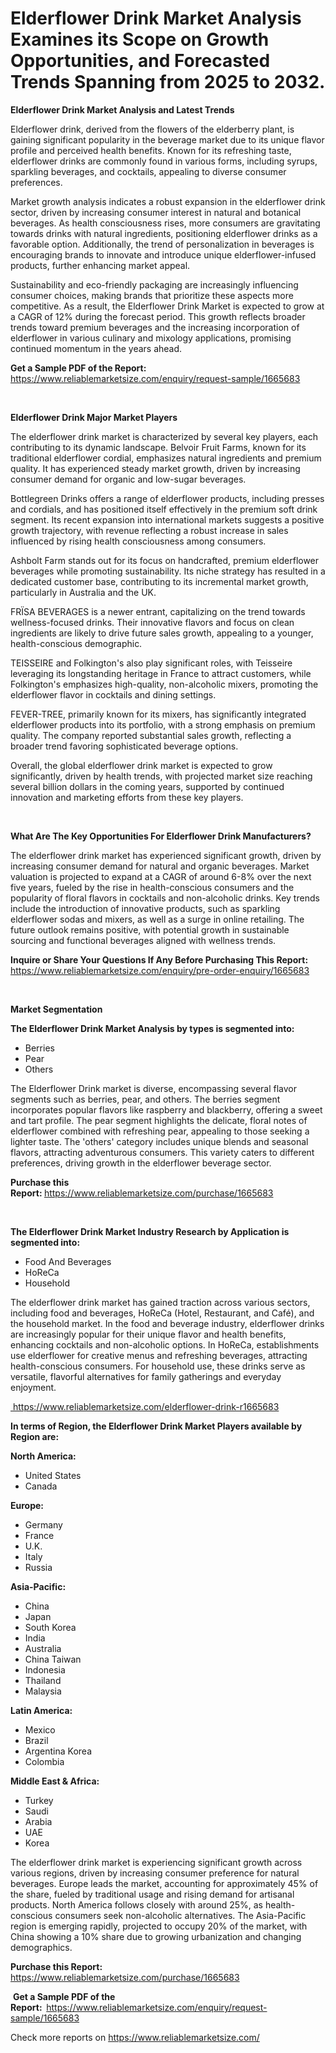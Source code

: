 <p><h1>Elderflower Drink Market Analysis Examines its Scope on Growth Opportunities, and Forecasted Trends Spanning from 2025 to 2032.</h1></p><p><strong>Elderflower Drink Market Analysis and Latest Trends</strong></p>
<p><p>Elderflower drink, derived from the flowers of the elderberry plant, is gaining significant popularity in the beverage market due to its unique flavor profile and perceived health benefits. Known for its refreshing taste, elderflower drinks are commonly found in various forms, including syrups, sparkling beverages, and cocktails, appealing to diverse consumer preferences.</p><p>Market growth analysis indicates a robust expansion in the elderflower drink sector, driven by increasing consumer interest in natural and botanical beverages. As health consciousness rises, more consumers are gravitating towards drinks with natural ingredients, positioning elderflower drinks as a favorable option. Additionally, the trend of personalization in beverages is encouraging brands to innovate and introduce unique elderflower-infused products, further enhancing market appeal.</p><p>Sustainability and eco-friendly packaging are increasingly influencing consumer choices, making brands that prioritize these aspects more competitive. As a result, the Elderflower Drink Market is expected to grow at a CAGR of 12% during the forecast period. This growth reflects broader trends toward premium beverages and the increasing incorporation of elderflower in various culinary and mixology applications, promising continued momentum in the years ahead.</p></p>
<p><strong>Get a Sample PDF of the Report:&nbsp;</strong> <a href="https://www.reliablemarketsize.com/enquiry/request-sample/1665683?utm_campaign=3072&utm_medium=2&utm_source=Github&utm_content=ia&utm_term=07042025&utm_id=elderflower-drink">https://www.reliablemarketsize.com/enquiry/request-sample/1665683</a></p>
<p>&nbsp;</p>
<p><strong>Elderflower Drink Major Market Players</strong></p>
<p><p>The elderflower drink market is characterized by several key players, each contributing to its dynamic landscape. Belvoir Fruit Farms, known for its traditional elderflower cordial, emphasizes natural ingredients and premium quality. It has experienced steady market growth, driven by increasing consumer demand for organic and low-sugar beverages. </p><p>Bottlegreen Drinks offers a range of elderflower products, including presses and cordials, and has positioned itself effectively in the premium soft drink segment. Its recent expansion into international markets suggests a positive growth trajectory, with revenue reflecting a robust increase in sales influenced by rising health consciousness among consumers.</p><p>Ashbolt Farm stands out for its focus on handcrafted, premium elderflower beverages while promoting sustainability. Its niche strategy has resulted in a dedicated customer base, contributing to its incremental market growth, particularly in Australia and the UK.</p><p>FRÏSA BEVERAGES is a newer entrant, capitalizing on the trend towards wellness-focused drinks. Their innovative flavors and focus on clean ingredients are likely to drive future sales growth, appealing to a younger, health-conscious demographic.</p><p>TEISSEIRE and Folkington's also play significant roles, with Teisseire leveraging its longstanding heritage in France to attract customers, while Folkington's emphasizes high-quality, non-alcoholic mixers, promoting the elderflower flavor in cocktails and dining settings.</p><p>FEVER-TREE, primarily known for its mixers, has significantly integrated elderflower products into its portfolio, with a strong emphasis on premium quality. The company reported substantial sales growth, reflecting a broader trend favoring sophisticated beverage options.</p><p>Overall, the global elderflower drink market is expected to grow significantly, driven by health trends, with projected market size reaching several billion dollars in the coming years, supported by continued innovation and marketing efforts from these key players.</p></p>
<p>&nbsp;</p>
<p><strong>What Are The Key Opportunities For Elderflower Drink Manufacturers?</strong></p>
<p><p>The elderflower drink market has experienced significant growth, driven by increasing consumer demand for natural and organic beverages. Market valuation is projected to expand at a CAGR of around 6-8% over the next five years, fueled by the rise in health-conscious consumers and the popularity of floral flavors in cocktails and non-alcoholic drinks. Key trends include the introduction of innovative products, such as sparkling elderflower sodas and mixers, as well as a surge in online retailing. The future outlook remains positive, with potential growth in sustainable sourcing and functional beverages aligned with wellness trends.</p></p>
<p><strong>Inquire or Share Your Questions If Any Before Purchasing This Report:</strong> <a href="https://www.reliablemarketsize.com/enquiry/pre-order-enquiry/1665683?utm_campaign=3072&utm_medium=2&utm_source=Github&utm_content=ia&utm_term=07042025&utm_id=elderflower-drink">https://www.reliablemarketsize.com/enquiry/pre-order-enquiry/1665683</a></p>
<p>&nbsp;</p>
<p><strong>Market Segmentation</strong></p>
<p><strong>The Elderflower Drink Market Analysis by types is segmented into:</strong></p>
<p><ul><li>Berries</li><li>Pear</li><li>Others</li></ul></p>
<p><p>The Elderflower Drink market is diverse, encompassing several flavor segments such as berries, pear, and others. The berries segment incorporates popular flavors like raspberry and blackberry, offering a sweet and tart profile. The pear segment highlights the delicate, floral notes of elderflower combined with refreshing pear, appealing to those seeking a lighter taste. The 'others' category includes unique blends and seasonal flavors, attracting adventurous consumers. This variety caters to different preferences, driving growth in the elderflower beverage sector.</p></p>
<p><strong>Purchase this Report:&nbsp;</strong><a href="https://www.reliablemarketsize.com/purchase/1665683?utm_campaign=3072&utm_medium=2&utm_source=Github&utm_content=ia&utm_term=07042025&utm_id=elderflower-drink">https://www.reliablemarketsize.com/purchase/1665683</a></p>
<p>&nbsp;</p>
<p><strong>The Elderflower Drink Market Industry Research by Application is segmented into:</strong></p>
<p><ul><li>Food And Beverages</li><li>HoReCa</li><li>Household</li></ul></p>
<p><p>The elderflower drink market has gained traction across various sectors, including food and beverages, HoReCa (Hotel, Restaurant, and Café), and the household market. In the food and beverage industry, elderflower drinks are increasingly popular for their unique flavor and health benefits, enhancing cocktails and non-alcoholic options. In HoReCa, establishments use elderflower for creative menus and refreshing beverages, attracting health-conscious consumers. For household use, these drinks serve as versatile, flavorful alternatives for family gatherings and everyday enjoyment.</p></p>
<p><a href="https://www.reliablemarketsize.com/elderflower-drink-r1665683?utm_campaign=3072&utm_medium=2&utm_source=Github&utm_content=ia&utm_term=07042025&utm_id=elderflower-drink">&nbsp;https://www.reliablemarketsize.com/elderflower-drink-r1665683</a></p>
<p><strong>In terms of Region, the Elderflower Drink Market Players available by Region are:</strong></p>
<p>
    <p> <strong> North America: </strong>
        <ul>
            <li>United States</li>
            <li>Canada</li>
        </ul>
        </p> 
    <p> <strong> Europe: </strong>
        <ul>
            <li>Germany</li>
            <li>France</li>
            <li>U.K.</li>
            <li>Italy</li>
            <li>Russia</li>
        </ul>
        </p> 
    <p> <strong> Asia-Pacific: </strong>
        <ul>
            <li>China</li>
            <li>Japan</li>
            <li>South Korea</li>
            <li>India</li>
            <li>Australia</li>
            <li>China Taiwan</li>
            <li>Indonesia</li>
            <li>Thailand</li>
            <li>Malaysia</li>
        </ul>
        </p> 
    <p> <strong> Latin America: </strong>
        <ul>
            <li>Mexico</li>
            <li>Brazil</li>
            <li>Argentina Korea</li>
            <li>Colombia</li>
        </ul>
        </p> 
    <p> <strong> Middle East & Africa: </strong>
        <ul>
            <li>Turkey</li>
            <li>Saudi</li>
            <li>Arabia</li>
            <li>UAE</li>
            <li>Korea</li>
        </ul>
    </p>
    </p>
<p><p>The elderflower drink market is experiencing significant growth across various regions, driven by increasing consumer preference for natural beverages. Europe leads the market, accounting for approximately 45% of the share, fueled by traditional usage and rising demand for artisanal products. North America follows closely with around 25%, as health-conscious consumers seek non-alcoholic alternatives. The Asia-Pacific region is emerging rapidly, projected to occupy 20% of the market, with China showing a 10% share due to growing urbanization and changing demographics.</p></p>
<p><strong>Purchase this Report: </strong><a href="https://www.reliablemarketsize.com/purchase/1665683?utm_campaign=3072&utm_medium=2&utm_source=Github&utm_content=ia&utm_term=07042025&utm_id=elderflower-drink">https://www.reliablemarketsize.com/purchase/1665683</a></p>
<p>&nbsp;<strong>Get a Sample PDF of the Report:&nbsp;&nbsp;</strong><a href="https://www.reliablemarketsize.com/enquiry/request-sample/1665683?utm_campaign=3072&utm_medium=2&utm_source=Github&utm_content=ia&utm_term=07042025&utm_id=elderflower-drink">https://www.reliablemarketsize.com/enquiry/request-sample/1665683</a></p>
<p><strong></strong></p>
<p>Check more reports on <a href="https://www.reliablemarketsize.com/?utm_campaign=3072&utm_medium=2&utm_source=Github&utm_content=ia&utm_term=07042025&utm_id=elderflower-drink">https://www.reliablemarketsize.com/</a></p>